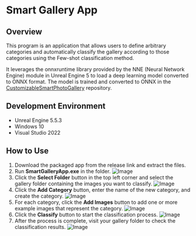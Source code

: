 # Smart Gallery App
## Overview
This program is an application that allows users to define arbitrary categories and automatically classify the gallery according to those categories using the Few-shot classification method.

It leverages the onnxruntime library provided by the NNE (Neural Network Engine) module in Unreal Engine 5 to load a deep learning model converted to ONNX format. The model is trained and converted to ONNX in the [CustomizableSmartPhotoGallery](https://github.com/simaknee/CustomizableSmartPhotoGallery) repository.

## Development Environment
- Unreal Engine 5.5.3
- Windows 10
- Visual Studio 2022
## How to Use
1. Download the packaged app from the release link and extract the files.
2. Run <b>SmartGalleryApp.exe</b> in the folder.
![Image](https://github.com/user-attachments/assets/5c2cea69-3f92-4954-aa49-37a84d153a2d)
3. Click the <b>Select Folder</b> button in the top left corner and select the gallery folder containing the images you want to classify.
![Image](https://github.com/user-attachments/assets/3573f5bd-18dc-47fb-b958-4e3eb33e99d6)
4. Click the <b>Add Category</b> button, enter the name of the new category, and create the category.
![Image](https://github.com/user-attachments/assets/2a2a2af8-3def-463d-8f6c-c87939fa740e)
5. For each category, click the <b>Add Images</b> button to add one or more example images that represent the category.
![Image](https://github.com/user-attachments/assets/668f66d2-0917-4343-8d62-a15274153f27)
6. Click the <b>Classify</b> button to start the classification process.
![Image](https://github.com/user-attachments/assets/d994469e-a6b9-4493-8a85-75f8e73ff8ca)
7. After the process is complete, visit your gallery folder to check the classification results.
![Image](https://github.com/user-attachments/assets/3516f39d-64ac-4062-9d1f-309bc7c0dcdc)